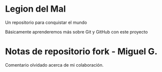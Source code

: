 # Legion del Mal
Un repositorio para conquistar el mundo

Básicamente aprenderemos más sobre Git y GitHub con este proyecto


# Notas de repositorio fork - Miguel G.
Comentario olvidado acerca de mi colaboración.